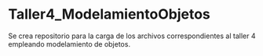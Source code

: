 # Taller4_ModelamientoObjetos
Se crea repositorio para la carga de los archivos correspondientes al taller 4 empleando modelamiento de objetos.
